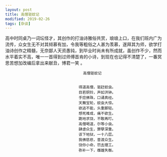 ```yaml
---
layout: post
title: 高僧驱蚊记 
modified: 2019-02-26
tags: [杂谈]
---
```


高中时同桌乃一词坛怪才，其创作的打油诗雅俗共赏，琅琅上口，在我们班内广为流传，众女生无不对其倾慕有加，令我等粗俗之人甚为羡慕，遂拜其为师，欲学打油诗创作之精髓，无奈鄙人天资愚钝，到毕业时尚未有所成就，虽创作不少，然而水平着实不高，唯一一首得到过师傅首肯的小诗，到现在也记得不清楚了，一番冥思苦想加改编后拿出来献丑，博君一笑 。
                                           
                                       高僧驱蚊记
 

                                     得道高僧，驱赶蚊虫。
                                     目若铜铃，声如洪钟。
                                     手捻佛珠，口诵真经。
                                     天舞宝轮，蚊虫大惊。
                                     欲逃不能，头重脚轻。
                                     想死难成，痛不欲生。
                                     跪地求饶，不敢再叮。
                                     高僧喝道，尔等小虫。
                                     肆虐众生，罪孽深重。
                                     该下地狱，一十八层。
                                     我佛慈悲，普渡众生。
                                     饶你小命，罚去理工。
                                     弥补一下，雌雄失衡。